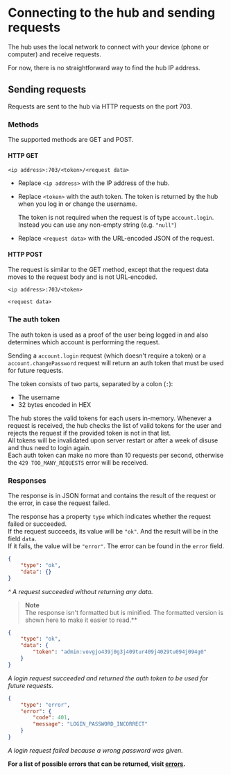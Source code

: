 # Connecting to the hub and sending requests

The hub uses the local network to connect with your device (phone or computer) and receive requests.

For now, there is no straightforward way to find the hub IP address.

## Sending requests

Requests are sent to the hub via HTTP requests on the port 703.

### Methods

The supported methods are GET and POST.

#### HTTP GET

```
<ip address>:703/<token>/<request data>
```

- Replace `<ip address>` with the IP address of the hub.
- Replace `<token>` with the auth token. The token is returned by the hub when you log in or change the username.

  The token is not required when the request is of type `account.login`. Instead you can use any non-empty string (e.g. `"null"`)
- Replace `<request data>` with the URL-encoded JSON of the request.

#### HTTP POST

The request is similar to the GET method, except that the request data moves to the request body and is not URL-encoded.

```
<ip address>:703/<token>

<request data>
```

### The auth token

The auth token is used as a proof of the user being logged in and also determines which account is performing the request.

Sending a `account.login` request (which doesn't require a token) or a `account.changePassword` request will return an auth token that must be used for future requests.

The token consists of two parts, separated by a colon (`:`):

- The username
- 32 bytes encoded in HEX

The hub stores the valid tokens for each users in-memory. Whenever a request is received, the hub checks the list of valid tokens for the user and rejects the request if the provided token is not in that list.  
All tokens will be invalidated upon server restart or after a week of disuse and thus need to login again.  
Each auth token can make no more than 10 requests per second, otherwise the `429 TOO_MANY_REQUESTS` error will be received.

### Responses

The response is in JSON format and contains the result of the request or the error, in case the request failed.

The response has a property `type` which indicates whether the request failed or succeeded.  
If the request succeeds, its value will be `"ok"`. And the result will be in the field `data`.  
If it fails, the value will be `"error"`. The error can be found in the `error` field.

```json
{
    "type": "ok",
    "data": {}
}
```

_^ A request succeeded without returning any data._

> **Note**  
> The response isn't formatted but is minified. The formatted version is shown here to make it easier to read.**

```json
{
    "type": "ok",
    "data": {
        "token": "admin:vovgjo439j0g3j409tur409j4029tu094j094g0"
    }
}
```

_A login request succeeded and returned the auth token to be used for future requests._

```json
{
    "type": "error",
    "error": {
        "code": 401,
        "message": "LOGIN_PASSWORD_INCORRECT"
    }
}
```

_A login request failed because a wrong password was given._

**For a list of possible errors that can be returned, visit [errors](errors.md).**
